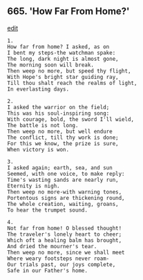 
## 665.  'How Far From Home?'
[edit](https://docs.google.com/document/d/1zbhpX4K7%2DT6gaDvLJLQ0Qj6LetNfuisF/edit?mode=html)



    1.
    How far from home? I asked, as on
    I bent my steps-the watchman spake:
    The long, dark night is almost gone,
    The morning soon will break.
    Then weep no more, but speed thy flight,
    With Hope's bright star guiding ray,
    Till thou shalt reach the realms of light,
    In everlasting days.

    2.
    I asked the warrior on the field;
    This was his soul-inspiring song:
    With courage, bold, the sword I'll wield,
    The battle is not long.
    Then weep no more, but well endure
    The conflict, till thy work is done;
    For this we know, the prize is sure,
    When victory is won.

    3.
    I asked again; earth, sea, and sun
    Seemed, with one voice, to make reply:
    Time's wasting sands are nearly run,
    Eternity is nigh.
    Then weep no more-with warning tones,
    Portentous signs are thickening round,
    The whole creation, waiting, groans,
    To hear the trumpet sound.

    4.
    Not far from home! O blessed thought!
    The traveler's lonely heart to cheer;
    Which oft a healing balm has brought,
    And dried the mourner's tear.
    Then weep no more, since we shall meet
    Where weary footsteps never roam-
    Our trials past, our joys complete,
    Safe in our Father's home.
